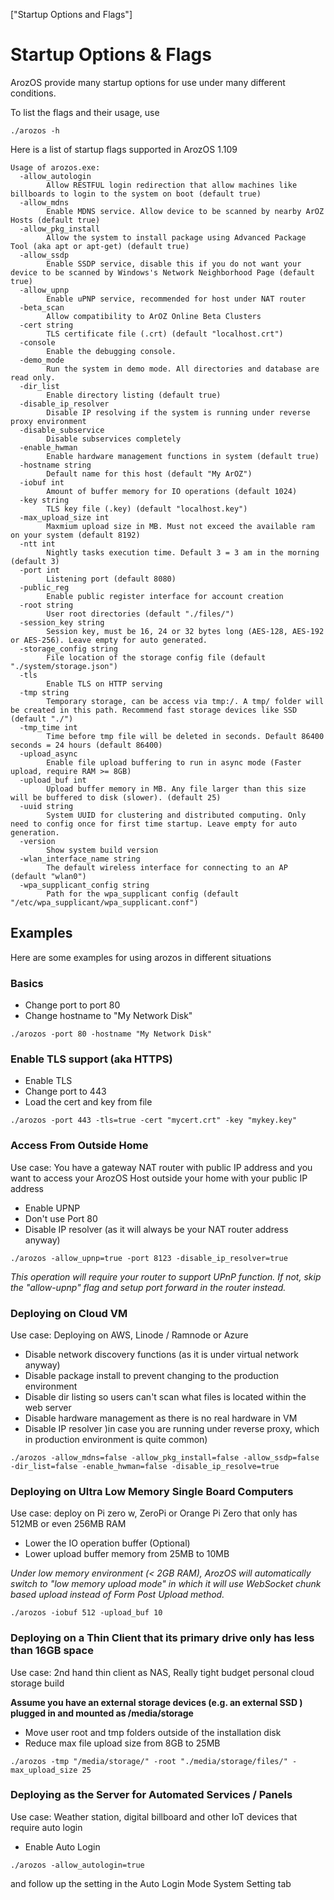["Startup Options and Flags"]

# Startup Options & Flags

ArozOS provide many startup options for use under many different conditions. 

To list the flags and their usage, use 

```
./arozos -h
```

Here is a list of startup flags supported in ArozOS 1.109

```
Usage of arozos.exe:
  -allow_autologin
        Allow RESTFUL login redirection that allow machines like billboards to login to the system on boot (default true)
  -allow_mdns
        Enable MDNS service. Allow device to be scanned by nearby ArOZ Hosts (default true)
  -allow_pkg_install
        Allow the system to install package using Advanced Package Tool (aka apt or apt-get) (default true)
  -allow_ssdp
        Enable SSDP service, disable this if you do not want your device to be scanned by Windows's Network Neighborhood Page (default true)
  -allow_upnp
        Enable uPNP service, recommended for host under NAT router
  -beta_scan
        Allow compatibility to ArOZ Online Beta Clusters
  -cert string
        TLS certificate file (.crt) (default "localhost.crt")
  -console
        Enable the debugging console.
  -demo_mode
        Run the system in demo mode. All directories and database are read only.
  -dir_list
        Enable directory listing (default true)
  -disable_ip_resolver
        Disable IP resolving if the system is running under reverse proxy environment
  -disable_subservice
        Disable subservices completely
  -enable_hwman
        Enable hardware management functions in system (default true)
  -hostname string
        Default name for this host (default "My ArOZ")
  -iobuf int
        Amount of buffer memory for IO operations (default 1024)
  -key string
        TLS key file (.key) (default "localhost.key")
  -max_upload_size int
        Maxmium upload size in MB. Must not exceed the available ram on your system (default 8192)
  -ntt int
        Nightly tasks execution time. Default 3 = 3 am in the morning (default 3)
  -port int
        Listening port (default 8080)
  -public_reg
        Enable public register interface for account creation
  -root string
        User root directories (default "./files/")
  -session_key string
        Session key, must be 16, 24 or 32 bytes long (AES-128, AES-192 or AES-256). Leave empty for auto generated.
  -storage_config string
        File location of the storage config file (default "./system/storage.json")
  -tls
        Enable TLS on HTTP serving
  -tmp string
        Temporary storage, can be access via tmp:/. A tmp/ folder will be created in this path. Recommend fast storage devices like SSD (default "./")
  -tmp_time int
        Time before tmp file will be deleted in seconds. Default 86400 seconds = 24 hours (default 86400)
  -upload_async
        Enable file upload buffering to run in async mode (Faster upload, require RAM >= 8GB)
  -upload_buf int
        Upload buffer memory in MB. Any file larger than this size will be buffered to disk (slower). (default 25)
  -uuid string
        System UUID for clustering and distributed computing. Only need to config once for first time startup. Leave empty for auto generation.
  -version
        Show system build version
  -wlan_interface_name string
        The default wireless interface for connecting to an AP (default "wlan0")
  -wpa_supplicant_config string
        Path for the wpa_supplicant config (default "/etc/wpa_supplicant/wpa_supplicant.conf")
```



## Examples

Here are some examples for using arozos in different situations

### Basics

- Change port to port 80
- Change hostname to "My Network Disk"

```
./arozos -port 80 -hostname "My Network Disk"
```



### Enable TLS support (aka HTTPS)

- Enable TLS
- Change port to 443
- Load the cert and key from file

```
./arozos -port 443 -tls=true -cert "mycert.crt" -key "mykey.key"
```



### Access From Outside Home

Use case: You have a gateway NAT router with public IP address and you want to access your ArozOS Host outside your home with your public IP address

- Enable UPNP
- Don't use Port 80
- Disable IP resolver (as it will always be your NAT router address anyway)

```
./arozos -allow_upnp=true -port 8123 -disable_ip_resolver=true
```

*This operation will require your router to support UPnP function. If not, skip the "allow-upnp" flag and setup port forward in the router instead.*

### Deploying on Cloud VM 

Use case: Deploying on AWS, Linode / Ramnode  or Azure

- Disable network discovery functions (as it is under virtual network anyway)
- Disable package install to prevent changing to the production environment
- Disable dir listing so users can't scan what files is located within the web server
- Disable hardware management as there is no real hardware in VM
- Disable IP resolver )in case you are running under reverse proxy, which in production environment is quite common)

```
./arozos -allow_mdns=false -allow_pkg_install=false -allow_ssdp=false -dir_list=false -enable_hwman=false -disable_ip_resolve=true
```



### Deploying on Ultra Low Memory Single Board Computers

Use case: deploy on Pi zero w, ZeroPi or Orange Pi Zero that only has 512MB or even 256MB RAM 

- Lower the IO operation buffer (Optional)
- Lower upload buffer memory from 25MB to 10MB

*Under low memory environment (< 2GB RAM), ArozOS will automatically switch to "low memory upload mode" in which it will use WebSocket chunk based upload instead of Form Post Upload method.*

```
./arozos -iobuf 512 -upload_buf 10
```



### Deploying on a Thin Client that its primary drive only has less than 16GB space

Use case: 2nd hand thin client as NAS, Really tight budget personal cloud storage build

**Assume you have an external storage devices  (e.g. an external SSD ) plugged in and mounted as /media/storage**

- Move user root and tmp folders outside of the installation disk
- Reduce max file upload size from 8GB to 25MB

```
./arozos -tmp "/media/storage/" -root "./media/storage/files/" -max_upload_size 25
```



### Deploying as the Server for Automated Services / Panels

Use case: Weather station, digital billboard and other IoT devices that require auto login

- Enable Auto Login

```
./arozos -allow_autologin=true
```

and follow up the setting in the Auto Login Mode System Setting tab

